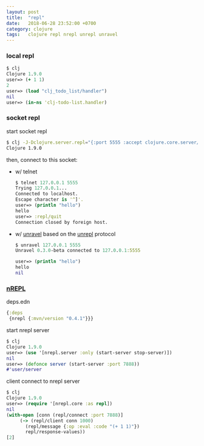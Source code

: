 ```yaml
---
layout: post
title:  "repl"
date:   2018-06-28 23:52:00 +0700
category: clojure
tags:   clojure repl nrepl unrepl unravel
---
```


### local repl
```clj
$ clj
Clojure 1.9.0
user=> (+ 1 1)
2
user=> (load "clj_todo_list/handler")
nil
user=> (in-ns 'clj-todo-list.handler)
```

### socket repl
start socket repl
```sh
$ clj -J-Dclojure.server.repl="{:port 5555 :accept clojure.core.server/repl}"
Clojure 1.9.0
```

then, connect to this socket:
- w/ telnet
  ```clj
  $ telnet 127.0.0.1 5555
  Trying 127.0.0.1...
  Connected to localhost.
  Escape character is '^]'.
  user=> (println "hello")
  hello
  user=> :repl/quit
  Connection closed by foreign host.
  ```
- w/ [unravel](https://github.com/Unrepl/unravel)
based on the [unrepl](https://github.com/Unrepl/unrepl) protocol
  ```clj
  $ unravel 127.0.0.1 5555
  Unravel 0.3.0-beta connected to 127.0.0.1:5555

  user=> (println "hello")
  hello
  nil
  ```

### [nREPL](https://github.com/nrepl/nREPL)

deps.edn
```clj
{:deps
 {nrepl {:mvn/version "0.4.1"}}}
```

start nrepl server
```clj
$ clj
Clojure 1.9.0
user=> (use '[nrepl.server :only (start-server stop-server)])
nil
user=> (defonce server (start-server :port 7888))
#'user/server
```

client connect to nrepl server
```clj
$ clj
Clojure 1.9.0
user=> (require '[nrepl.core :as repl])
nil
(with-open [conn (repl/connect :port 7888)]
     (-> (repl/client conn 1000)
       (repl/message {:op :eval :code "(+ 1 1)"})
       repl/response-values))
[2]
```
